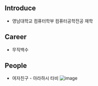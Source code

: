 ## Introduce
- 영남대학교 컴퓨터학부 컴퓨터공학전공 재학 

## Career
- 무직백수

## People
- 여자친구 - 아라하시 타비
![image](https://github.com/user-attachments/assets/12e2f63b-3b1e-4751-b23a-1ab04ce2dc01)


<!--
**skfek0916/skfek0916** is a ✨ _special_ ✨ repository because its `README.md` (this file) appears on your GitHub profile.

Here are some ideas to get you started:

- 🔭 I’m currently working on ...
- 🌱 I’m currently learning ...
- 👯 I’m looking to collaborate on ...
- 🤔 I’m looking for help with ...
- 💬 Ask me about ...
- 📫 How to reach me: ...
- 😄 Pronouns: ...
- ⚡ Fun fact: ...
-->
